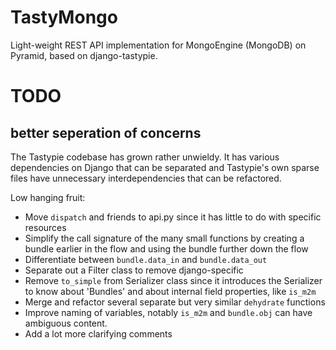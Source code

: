 # TastyMongo
Light-weight REST API implementation for MongoEngine (MongoDB) on Pyramid, 
based on django-tastypie.

# TODO

## better seperation of concerns

The Tastypie codebase has grown rather unwieldy.  It has various dependencies
on Django that can be separated and Tastypie's own sparse files have
unnecessary interdependencies that can be refactored. 

Low hanging fruit:

 * Move ``dispatch`` and friends to api.py since it has little to do with 
   specific resources
 * Simplify the call signature of the many small functions by creating a bundle
   earlier in the flow and using the bundle further down the flow
 * Differentiate between ``bundle.data_in`` and ``bundle.data_out``
 * Separate out a Filter class to remove django-specific
 * Remove ``to_simple`` from Serializer class since it introduces the Serializer
   to know about 'Bundles' and about internal field properties, like ``is_m2m``
 * Merge and refactor several separate but very similar ``dehydrate`` functions
 * Improve naming of variables, notably ``is_m2m`` and ``bundle.obj`` can have
   ambiguous content.
 * Add a lot more clarifying comments 
